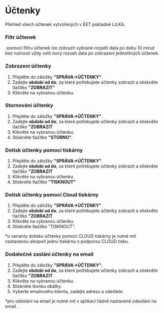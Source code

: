 # Účtenky

Přehled všech účtenek vytvořených v EET pokladně LILKA.

### Filtr účtenek

-pomocí filtru účtenek lze zobrazit vybrané rozpětí data po dobu 10 minut bez nutnosti vždy volit nový rozsah data po zobrazení jednotlivých účtenek. 



### Zobrazení účtenky

1. Přejděte do záložky **"SPRÁVA-&gt;ÚČTENKY"**.
2. Zadejte **období od do**, za které potřebujete účtenky zobrazit a stiskněte tlačítko **"ZOBRAZIT"**
3. Klikněte na vybranou účtenku.

### Stornování účtenky

1. Přejděte do záložky **"SPRÁVA-&gt;ÚČTENKY"**.
2. Zadejte **období od do**, za které potřebujete účtenky zobrazit a stiskněte tlačítko **"ZOBRAZIT**
3. Klikněte na vybranou účtenku.
4. Stiskněte tlačítko **"STORNO"**.

### Dotisk účtenky pomocí tiskárny

1. Přejděte do záložky **"SPRÁVA-&gt;ÚČTENKY"**.
2. Zadejte **období od do**, za které potřebujete účtenky zobrazit a stiskněte tlačítko **"ZOBRAZIT**
3. Klikněte na vybranou účtenku.
4. Stiskněte tlačítko **"TISKNOUT"**

### Dotisk účtenky pomocí Cloud tiskárny

1. Přejděte do záložky **"SPRÁVA-&gt;ÚČTENKY"**.
2. Zadejte **období od do**, za které potřebujete účtenky zobrazit a stiskněte tlačítko **"ZOBRAZIT**
3. Klikněte na vybranou účtenku.
4. Stiskněte tlačítko "TISKNOUT".

\*u varianty dotisku účtenky pomocí CLOUD tiskárny je nutné mít nastavenou alespoň jednu tiskárnu s podporou CLOUD tisku.

### Dodatečné zaslání účtenky na email

1. Přejděte do záložky **"SPRÁVA-&gt;ÚČTENKY".**
2. Zadejte **období od do**, za které potřebujete účtenky zobrazit a stiskněte tlačítko **"ZOBRAZIT**
3. Klikněte na vybranou účtenku.
4. Stiskněte ikonku obálky.
5. Vyberte emailového klienta, zadejte adresu a odešlete.

\*pro odeslání na email je nutné mít v aplikaci řádně nastavené odesílání na email .

